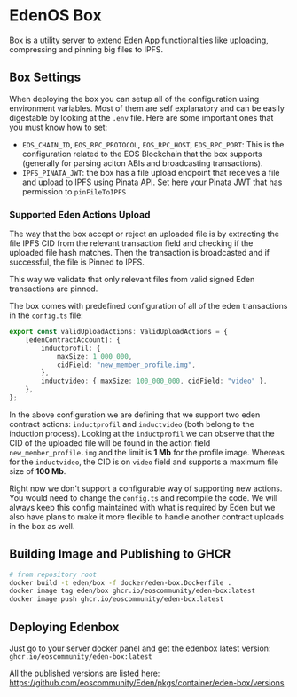 # EdenOS Box

Box is a utility server to extend Eden App functionalities like uploading, compressing and pinning big files to IPFS.

## Box Settings

When deploying the box you can setup all of the configuration using environment variables. Most of them are self explanatory and can be easily digestable by looking at the `.env` file. Here are some important ones that you must know how to set:

-   `EOS_CHAIN_ID`, `EOS_RPC_PROTOCOL`, `EOS_RPC_HOST`, `EOS_RPC_PORT`: This is the configuration related to the EOS Blockchain that the box supports (generally for parsing aciton ABIs and broadcasting transactions).
-   `IPFS_PINATA_JWT`: the box has a file upload endpoint that receives a file and upload to IPFS using Pinata API. Set here your Pinata JWT that has permission to `pinFileToIPFS`

### Supported Eden Actions Upload

The way that the box accept or reject an uploaded file is by extracting the file IPFS CID from the relevant transaction field and checking if the uploaded file hash matches. Then the transaction is broadcasted and if successful, the file is Pinned to IPFS.

This way we validate that only relevant files from valid signed Eden transactions are pinned.

The box comes with predefined configuration of all of the eden transactions in the `config.ts` file:

```ts
export const validUploadActions: ValidUploadActions = {
    [edenContractAccount]: {
        inductprofil: {
            maxSize: 1_000_000,
            cidField: "new_member_profile.img",
        },
        inductvideo: { maxSize: 100_000_000, cidField: "video" },
    },
};
```

In the above configuration we are defining that we support two eden contract actions: `inductprofil` and `inductvideo` (both belong to the induction process). Looking at the `inductprofil` we can observe that the CID of the uploaded file will be found in the action field `new_member_profile.img` and the limit is **1 Mb** for the profile image. Whereas for the `inductvideo`, the CID is on `video` field and supports a maximum file size of **100 Mb**.

Right now we don't support a configurable way of supporting new actions. You would need to change the `config.ts` and recompile the code. We will always keep this config maintained with what is required by Eden but we also have plans to make it more flexible to handle another contract uploads in the box as well.

## Building Image and Publishing to GHCR

```sh
# from repository root
docker build -t eden/box -f docker/eden-box.Dockerfile .
docker image tag eden/box ghcr.io/eoscommunity/eden-box:latest
docker image push ghcr.io/eoscommunity/eden-box:latest
```

## Deploying Edenbox

Just go to your server docker panel and get the edenbox latest version: `ghcr.io/eoscommunity/eden-box:latest`

All the published versions are listed here: https://github.com/eoscommunity/Eden/pkgs/container/eden-box/versions
